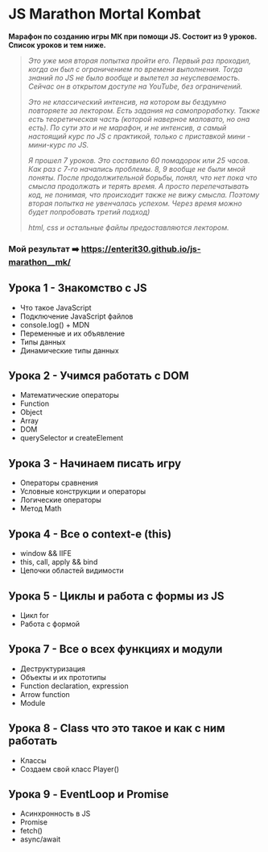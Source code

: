 # JS Marathon Mortal Kombat

**Марафон по созданию игры МК при помощи JS. Состоит из 9 уроков. Список уроков и тем ниже.**

> _Это уже моя вторая попытка пройти его. Первый раз проходил, когда он был с ограничением по времени выполнения. Тогда знаний по JS не было вообще и вылетел за неуспеваемость. Сейчас он в открытом доступе на YouTube, без ограничений._
>
> _Это не классический интенсив, на котором вы бездумно повторяете за лектором. Есть задания на самопроработку. Также есть теоретическая часть (которой наверное маловато, но она есть). По сути это и не марафон, и не интенсив, а самый настоящий курс по JS c практикой, только с приставкой мини - мини-курс по JS._
>
> _Я прошел 7 уроков. Это составило 60 помадорок или 25 часов. Как раз с 7-го начались проблемы. 8, 9 вообще не были мной поняты. После продолжительной борьбы, понял, что нет пока что смысла продолжать и терять время. А просто перепечатывать код, не понимая, что происходит также не вижу смысла. Поэтому вторая попытка не увенчалась успехом. Через время можно будет попробовать третий подход)_
>
> _html, css и остальные файлы предоставляются лектором._

### Мой результат ➡️ https://enterit30.github.io/js-marathon__mk/

## Урока 1 - Знакомство с JS

+ Что такое JavaScript
+ Подключение JavaScript файлов
+ console.log() + MDN
+ Переменные и их объявление
+ Типы данных
+ Динамические типы данных

## Урока 2 - Учимся работать с DOM

+ Математические операторы
+ Function
+ Object
+ Array
+ DOM
+ querySelector и createElement

## Урока 3 - Начинаем писать игру

+ Операторы сравнения
+ Условные конструкции и операторы
+ Логические операторы
+ Метод Math

## Урока 4 - Все о context-е (this)

+ window && IIFE
+ this, call, apply && bind
+ Цепочки областей видимости

## Урока 5 - Циклы и работа с формы из JS

+ Цикл for
+ Работа с формой

## Урока 7 - Все о всех функциях и модули

+ Деструктуризация
+ Объекты и их прототипы
+ Function declaration, expression
+ Arrow function
+ Module

## Урока 8 - Class что это такое и как с ним работать

+ Классы
+ Создаем свой класс Player()

## Урока 9 - EventLoop и Promise

+ Асинхронность в JS
+ Promise
+ fetch()
+ async/await
